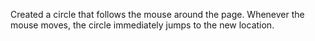 Created a circle that follows the mouse around the page. Whenever the mouse moves, the circle immediately jumps to the new location.